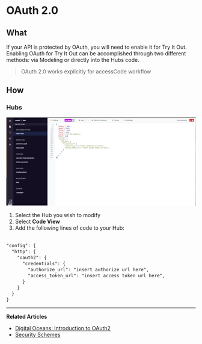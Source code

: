 # OAuth 2.0

## What 
If your API is protected by OAuth, you will need to enable it for Try It Out. Enabling OAuth for Try It Out can be accomplished through two different methods: via Modeling or directly into the Hubs code.

> OAuth 2.0 works explicitly for accessCode workflow 

## How 

### Hubs 

![OAuth in Hubs](https://github.com/stoplightio/docs/blob/develop/assets/images/hubs-oauth-code.png?raw=true)

1. Select the Hub you wish to modify 
2. Select **Code View**
3. Add the following lines of code to your Hub:

```

"config": {
  "http": {
    "oauth2": {
      "credentials": {
        "authorize_url": "insert authorize url here",
        "access_token_url": "insert access token url here",
      }
    }
  }
}

```

---
**Related Articles**

- [Digital Oceans: Introduction to OAuth2](https://www.digitalocean.com/community/tutorials/an-introduction-to-oauth-2)
- [Security Schemes](/modeling/modeling-with-openapi/security-schemes)

